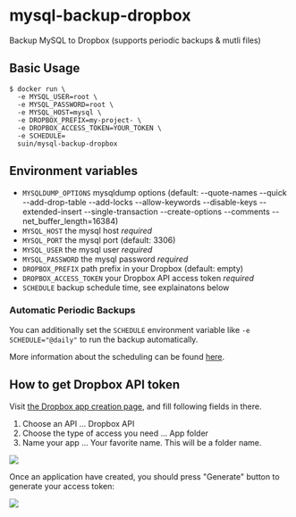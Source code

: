 # mysql-backup-dropbox

Backup MySQL to Dropbox (supports periodic backups & mutli files)

## Basic Usage

```
$ docker run \
  -e MYSQL_USER=root \
  -e MYSQL_PASSWORD=root \
  -e MYSQL_HOST=mysql \
  -e DROPBOX_PREFIX=my-project- \
  -e DROPBOX_ACCESS_TOKEN=YOUR_TOKEN \
  -e SCHEDULE=
  suin/mysql-backup-dropbox
```

## Environment variables

- `MYSQLDUMP_OPTIONS` mysqldump options (default: --quote-names --quick --add-drop-table --add-locks --allow-keywords --disable-keys --extended-insert --single-transaction --create-options --comments --net_buffer_length=16384)
- `MYSQL_HOST` the mysql host *required*
- `MYSQL_PORT` the mysql port (default: 3306)
- `MYSQL_USER` the mysql user *required*
- `MYSQL_PASSWORD` the mysql password *required*
- `DROPBOX_PREFIX` path prefix in your Dropbox (default: empty)
- `DROPBOX_ACCESS_TOKEN` your Dropbox API access token *required*
- `SCHEDULE` backup schedule time, see explainatons below

### Automatic Periodic Backups

You can additionally set the `SCHEDULE` environment variable like `-e SCHEDULE="@daily"` to run the backup automatically.

More information about the scheduling can be found [here](http://godoc.org/github.com/robfig/cron#hdr-Predefined_schedules).

## How to get Dropbox API token

Visit [the Dropbox app creation page](https://www.dropbox.com/developers/apps/create), and fill following fields in there.

1. Choose an API ... Dropbox API
2. Choose the type of access you need ... App folder
3. Name your app ... Your favorite name. This will be a folder name.

![](https://cdn.suin.io/542/1.png)

Once an application have created, you should press "Generate" button to generate your access token:

![](https://cdn.suin.io/542/2.png)
